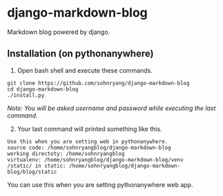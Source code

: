 # django-markdown-blog

Markdown blog powered by django.

## Installation (on pythonanywhere)

1. Open bash shell and execute these commands.

```
git clone https://github.com/sohnryang/django-markdown-blog
cd django-markdown-blog
./install.py
```

*Note: You will be asked username and password while executing the last command.*

2. Your last command will printed something like this.

```
Use this when you are setting web in pythonanywhere.
source code: /home/sohnryangblog/django-markdown-blog
working directoty: /home/sohnryangblog
virtualenv: /home/sohnryangblog/django-markdown-blog/venv
/static/ in static: /home/sohnryangblog/django-markdown-blog/blog/static
```

You can use this when you are setting pythonanywhere web app.

